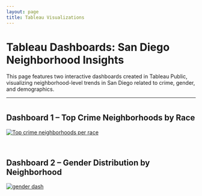 ```yaml
---
layout: page
title: Tableau Visualizations
---
```


# Tableau Dashboards: San Diego Neighborhood Insights

This page features two interactive dashboards created in Tableau Public, visualizing neighborhood-level trends in San Diego related to crime, gender, and demographics.

---

<!-- Dashboard 1: Crime by Neighborhood -->

<section style="margin-top: 40px;">
  <h2>Dashboard 1 – Top Crime Neighborhoods by Race</h2>
  <div class='tableauPlaceholder' id='viz1751484012857' style='position: relative'>
    <noscript>
      <a href='#'>
        <img alt='Top crime neighborhoods per race' src='https://public.tableau.com/static/images/Ne/Neighborhoods_17513510555410/Dashboard2/1_rss.png' style='border: none' />
      </a>
    </noscript>
    <object class='tableauViz' style='display:none;'>
      <param name='host_url' value='https%3A%2F%2Fpublic.tableau.com%2F' />
      <param name='embed_code_version' value='3' />
      <param name='site_root' value='' />
      <param name='name' value='Neighborhoods_17513510555410/Dashboard2' />
      <param name='tabs' value='no' />
      <param name='toolbar' value='yes' />
      <param name='static_image' value='https://public.tableau.com/static/images/Ne/Neighborhoods_17513510555410/Dashboard2/1.png' />
      <param name='animate_transition' value='yes' />
      <param name='display_static_image' value='yes' />
      <param name='display_spinner' value='yes' />
      <param name='display_overlay' value='yes' />
      <param name='display_count' value='yes' />
      <param name='language' value='en-US' />
      <param name='filter' value='publish=yes' />
    </object>
  </div>
  <script type='text/javascript'>
    var divElement = document.getElementById('viz1751484012857');
    var vizElement = divElement.getElementsByTagName('object')[0];
    if (divElement.offsetWidth > 800) {
      vizElement.style.minWidth = '420px';
      vizElement.style.maxWidth = '1050px';
      vizElement.style.width = '100%';
      vizElement.style.minHeight = '587px';
      vizElement.style.maxHeight = '1287px';
      vizElement.style.height = (divElement.offsetWidth * 0.75) + 'px';
    } else if (divElement.offsetWidth > 500) {
      vizElement.style.minWidth = '420px';
      vizElement.style.maxWidth = '1050px';
      vizElement.style.width = '100%';
      vizElement.style.minHeight = '587px';
      vizElement.style.maxHeight = '1287px';
      vizElement.style.height = (divElement.offsetWidth * 0.75) + 'px';
    } else {
      vizElement.style.width = '100%';
      vizElement.style.height = '977px';
    }
    var scriptElement = document.createElement('script');
    scriptElement.src = 'https://public.tableau.com/javascripts/api/viz_v1.js';
    vizElement.parentNode.insertBefore(scriptElement, vizElement);
  </script>
</section>

<!-- Dashboard 2: Gender Distribution -->

<section style="margin-top: 60px;">
  <h2>Dashboard 2 – Gender Distribution by Neighborhood</h2>
  <div class='tableauPlaceholder' id='viz1751484031569' style='position: relative'>
    <noscript>
      <a href='#'>
        <img alt='gender dash' src='https://public.tableau.com/static/images/Ne/Neighborhoods_17513510555410/genderdash/1_rss.png' style='border: none' />
      </a>
    </noscript>
    <object class='tableauViz' style='display:none;'>
      <param name='host_url' value='https%3A%2F%2Fpublic.tableau.com%2F' />
      <param name='embed_code_version' value='3' />
      <param name='site_root' value='' />
      <param name='name' value='Neighborhoods_17513510555410/genderdash' />
      <param name='tabs' value='no' />
      <param name='toolbar' value='yes' />
      <param name='static_image' value='https://public.tableau.com/static/images/Ne/Neighborhoods_17513510555410/genderdash/1.png' />
      <param name='animate_transition' value='yes' />
      <param name='display_static_image' value='yes' />
      <param name='display_spinner' value='yes' />
      <param name='display_overlay' value='yes' />
      <param name='display_count' value='yes' />
      <param name='language' value='en-US' />
      <param name='filter' value='publish=yes' />
    </object>
  </div>
  <script type='text/javascript'>
    var divElement = document.getElementById('viz1751484031569');
    var vizElement = divElement.getElementsByTagName('object')[0];
    if (divElement.offsetWidth > 800) {
      vizElement.style.minWidth = '420px';
      vizElement.style.maxWidth = '1000px';
      vizElement.style.width = '100%';
      vizElement.style.minHeight = '587px';
      vizElement.style.maxHeight = '887px';
      vizElement.style.height = (divElement.offsetWidth * 0.75) + 'px';
    } else if (divElement.offsetWidth > 500) {
      vizElement.style.minWidth = '420px';
      vizElement.style.maxWidth = '1000px';
      vizElement.style.width = '100%';
      vizElement.style.minHeight = '587px';
      vizElement.style.maxHeight = '887px';
      vizElement.style.height = (divElement.offsetWidth * 0.75) + 'px';
    } else {
      vizElement.style.width = '100%';
      vizElement.style.height = '927px';
    }
    var scriptElement = document.createElement('script');
    scriptElement.src = 'https://public.tableau.com/javascripts/api/viz_v1.js';
    vizElement.parentNode.insertBefore(scriptElement, vizElement);
  </script>
</section>
